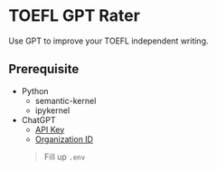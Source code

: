 # TOEFL GPT Rater

Use GPT to improve your TOEFL independent writing.

## Prerequisite

- Python
    - semantic-kernel
    - ipykernel
- ChatGPT
    - [API Key](https://platform.openai.com/account/api-keys)
    - [Organization ID](https://platform.openai.com/account/org-settings)
    > Fill up `.env`

